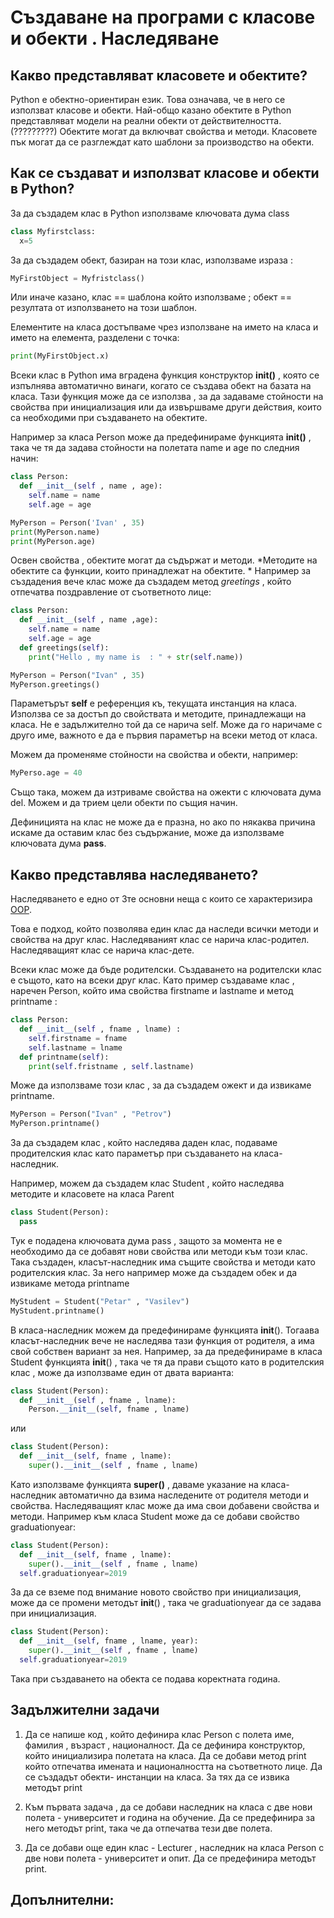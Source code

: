 # Създаване на програми с класове и обекти . Наследяване

## Какво представляват класовете и обектите?

Python е обектно-ориентиран език. Това означава, че в него се използват класове и обекти. Най-общо казано обектите в Python представляват модели на реални обекти от действителността.(?????????) Обектите могат да включват свойства и методи. Класовете пък могат да се разглеждат като шаблони за производство на обекти.

## Как се създават и използват класове и обекти в Python?

За да създадем клас в Python използваме ключовата дума class

```python
class Myfirstclass:
  x=5
```

За да създадем обект, базиран на този клас, използваме израза :

```python
MyFirstObject = Myfristclass()
```

Или иначе казано, клас == шаблона който използваме ; обект == резултата от използването на този шаблон.

Елементите на класа достъпваме чрез използване на името на класа и името на елемента, разделени с точка:

```python
print(MyFirstObject.x)
```

Всеки клас в Python има вградена функция конструктор **__init__()** , която се изпълнява автоматично винаги, когато се създава обект на базата на класа. Тази функция може да се използва , за да задаваме стойности на свойства при инициализация или да извършваме други действия, които са необходими при създаването на обектите.

Например за класа Person може да предефинираме функцията **__init__()** , така че тя да задава стойности на полетата name и age по следния начин:

```python
class Person:
  def __init__(self , name , age):
    self.name = name
    self.age = age

MyPerson = Person('Ivan' , 35)
print(MyPerson.name)
print(MyPerson.age)
```

Освен свойства , обектите могат да съдържат и методи. *Методите на обектите са функции, които принадлежат на обектите. * Например за създадения вече клас може да създадем метод *greetings* , който отпечатва поздравление от съответното лице:

```python
class Person:
  def __init__(self , name ,age):
    self.name = name
    self.age = age
  def greetings(self):
    print("Hello , my name is  : " + str(self.name))

MyPerson = Person("Ivan" , 35)
MyPerson.greetings()
```

Параметърът **self** е референция къ, текущата инстанция на класа. Използва се за достъп до свойствата и методите, принадлежащи на класа. Не е задължително той да се нарича self. Може да го наричаме с друго име, важното е да е първия параметър на всеки метод от класа.

Можем да променяме стойности на свойства и обекти, например:

```python
MyPerso.age = 40
```

Също така, можем да изтриваме свойства на ожекти с ключовата дума del. Можем и да трием цели обекти по същия начин.

Дефиницията на клас не може да е празна, но ако по някаква причина искаме да оставим клас без съдържание, може да използваме ключовата дума **pass**.

## Какво представлява наследяването?

Наследяването е едно от 3те основни неща с които се характеризира [OOP](https://www.techelevator.com/the-3-pillars-of-object-oriented-programming-oop-brought-down-to-earth/#:~:text=There%20are%20three%20major%20pillars,encapsulation%2C%20inheritance%2C%20and%20polymorphism).

Това е подход, който позволява един клас да наследи всички методи и свойства на друг клас. Наследяваният клас се нарича клас-родител. Наследяващият клас се нарича клас-дете.

Всеки клас може да бъде родителски. Създаването на родителски клас е същото, като на всеки друг клас.
Като пример създаваме клас , наречен Person, който има свойства firstname и lastname и метод printname :

```python
class Person:
  def __init__(self , fname , lname) :
    self.firstname = fname
    self.lastname = lname
  def printname(self):
    print(self.fristname , self.lastname)
```

Може да използваме този клас , за да създадем ожект и да извикаме printname.

```python
MyPerson = Person("Ivan" , "Petrov")
MyPerson.printname()
```

За да създадем клас , който наследява даден клас, подаваме продителския клас като параметър при създаването на класа-наследник.

Например, можем да създадем клас Student , който наследява методите и класовете на класа Parent

```python
class Student(Person):
  pass
```

Тук е подадена ключовата дума pass , защото за момента не е необходимо да се добавят нови свойства или методи към този клас. Така създаден, класът-наследник има същите свойства и методи като родителския клас. За него например може да създадем обек и да извикаме метода printname

```python
MyStudent = Student("Petar" , "Vasilev")
MyStudent.printname()
```

В класа-наследник можем да предефинираме функцията __init__(). Тогаава класът-наследник вече не наследява тази функция от родителя, а има свой собствен вариант за нея. Например, за да предефинираме в класа Student функцията __init__() , така че тя да прави същото като в родителския клас , може да използваме един от двата варианта:

```python
class Student(Person):
  def __init__(self , fname , lname):
    Person.__init__(self, fname , lname)
```

или 

```python
class Student(Person):
  def __init__(self, fname , lname):
    super().__init__(self , fname , lname)
```

Като използваме функцията **super()** , даваме указание на класа-наследник автоматично да взима наследените от родителя методи и свойства.
Наследяващият клас може да има свои добавени свойства и методи. Например към класа Student може да се добави свойство graduationyear:

```python
class Student(Person):
  def __init__(self, fname , lname):
    super().__init__(self , fname , lname)
  self.graduationyear=2019
```

За да се вземе под внимание новото свойство при инициализация, може да се промени методът __init__() , така че graduationyear да се задава при инициализация.

```python
class Student(Person):
  def __init__(self, fname , lname, year):
    super().__init__(self , fname , lname)
  self.graduationyear=2019
```
Така при създаването на обекта се подава коректната година. 

## Задължителни задачи 

1. Да се напише код , който дефинира клас Person с полета име, фамилия , възраст , националност. Да се дефинира конструктор, който инициализира полетата на класа. Да се добави метод print който отпечатва имената и националността на съответното лице. Да се създадът обекти- инстанции на класа. За тях да се извика методът print

2. Към първата задача , да се добави наследник на класа с две нови полета - университет и година на обучение. Да се предефинира за него методът print, така че да отпечатва тези две полета.

3. Да се добави още един клас - Lecturer , наследник на класа Person с две нови полета - университет и опит. Да се предефинира методът print.

## Допълнителни: 
